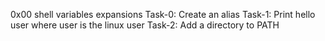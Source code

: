 0x00 shell variables expansions
Task-0: Create an alias
Task-1: Print hello user where user is the linux user
Task-2: Add a directory to PATH
